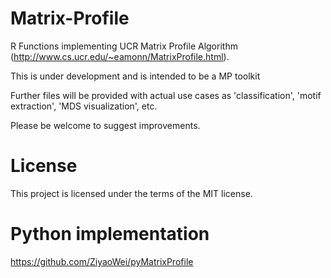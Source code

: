 # Matrix-Profile
R Functions implementing UCR Matrix Profile Algorithm (http://www.cs.ucr.edu/~eamonn/MatrixProfile.html).

This is under development and is intended to be a MP toolkit

Further files will be provided with actual use cases as 'classification', 'motif extraction', 'MDS visualization', etc.

Please be welcome to suggest improvements.

# License
This project is licensed under the terms of the MIT license.

# Python implementation
https://github.com/ZiyaoWei/pyMatrixProfile